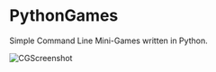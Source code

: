 # PythonGames
Simple Command Line Mini-Games written in Python.

![CGScreenshot](https://github.com/c0wgirl/PythonGames/assets/148525929/814a9535-0778-4af9-ad88-8ca085151307)
